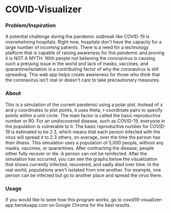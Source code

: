 # COVID-Visualizer

### Problem/Inspiration
A potential challenge during the pandemic outbreak like COVID-19 is overwhelming hospitals. Right now, hospitals don't have the capacity for a large number of incoming patients. There is a need for a technology platform that is capable of raising awareness for this pandemic and proving it is NOT A MYTH. With people not believing the coronavirus is causing such a pressing issue in the world and lack of masks, vaccines, and quarantine/isolation is a contributing factor of why the coronavirus is still spreading. This web app helps create awareness for those who think that the coronavirus isn't real or doesn't care to take precautionary measures.

### About
This is a simulation of the current pandemic using a polar plot. Instead of x and y coordinates to plot points, it uses theta, r-coordinate pairs to specify points within a unit circle. The main factor is called the basic reproductive number or R0. For an undiscovered disease, such as COVID-19, everyone in the population is vulnerable to it. The basic reproductive number for COVID-19 is estimated to be 2.3, which means that each person infected with the virus will spread it to 2.3 others, on average, over the time the person has their illness. This simulation uses a population of 5,000 people, without any masks, vaccines, or quarantines. After contracting the disease, people either fully recover or die. A person can not be reinfected. After the simulation has occurred, you can see the graphs below the visualization that shows currently infected, recovered, and sadly died over time. In the real world, populations aren't isolated from one another. For example, one person can be infected but go to another place and spread the virus there.

### Usage
If you would like to seee how this program works, go to covid19-visualizer-app.herokuapp.com on Google Chrome for the best results.
